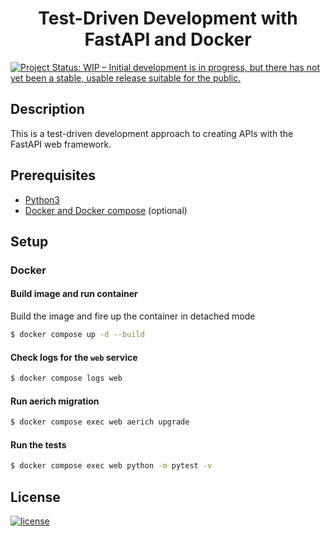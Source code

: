 <h1 align="center"><b>Test-Driven Development with FastAPI and Docker</b></h1>

[![Project Status: WIP – Initial development is in progress, but there has not yet been a stable, usable release suitable for the public.](https://www.repostatus.org/badges/latest/wip.svg)](https://github.com/DanNduati/FastAPI-tdd)

## <b>Description</b>
This is a test-driven development approach to creating APIs with the FastAPI web framework.

## <b>Prerequisites</b>
- [Python3](https://www.python.org/downloads/)
- [Docker and Docker compose](https://docs.docker.com/get-docker/) (optional)

## <b>Setup</b>

### <b>Docker</b>
#### Build image and run container
Build the image and fire up the container in detached mode
```bash
$ docker compose up -d --build
```
#### Check logs for the `web` service
```bash
$ docker compose logs web
```
#### Run aerich migration
```bash
$ docker compose exec web aerich upgrade
```

#### Run the tests
```bash
$ docker compose exec web python -m pytest -v
```

## <b>License</b>
[![license](https://img.shields.io/github/license/mashape/apistatus.svg?style=for-the-badge)](LICENSE)